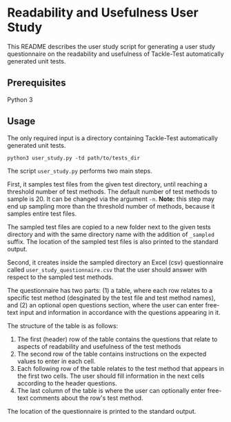 
# Readability and Usefulness User Study 

This README describes the user study script for generating a user study questionnaire on the readability and usefulness
of Tackle-Test automatically generated unit tests.

## Prerequisites

Python 3

## Usage

The only required input is a directory containing Tackle-Test automatically generated unit tests.

```shell
python3 user_study.py -td path/to/tests_dir
```

The script `user_study.py` performs two main steps. 

First, it samples test files from the given test directory, until reaching a threshold 
number of test methods. The default number of test methods to sample is 20. It can be changed via the 
argument `-n`. **Note:** this step may end up sampling more than the threshold number of methods,
because it samples entire test files. 

The sampled test files are copied to a new folder next to
the given tests directory and with the same directory name with the addition of `_sampled` suffix.
The location of the sampled test files is also printed to the standard output.   

Second, it creates inside the sampled directory an Excel (csv) questionnaire called `user_study_questionnaire.csv` 
that the user should answer with respect to the sampled test methods.

The questionnaire has two parts: (1) a table, where each row relates to a specific test method 
(desginated by the test file and test method names), and (2) an optional open questions section, 
where the user can enter free-text input and information in accordance with the questions appearing in it.
 
The structure of the table is as follows: 
1. The first (header) row of the table contains the questions that relate to aspects of readability and usefulness of the test methods
2. The second row of the table contains instructions on the expected values to enter in each cell.
3. Each following row of the table relates to the test method that appears in the first two cells. The 
user should fill information in the next cells according to the header questions.
4. The last column of the table is where the user can optionally enter free-text comments about the row's test method. 

The location of the questionnaire is printed to the standard output. 

